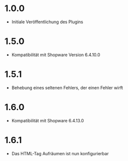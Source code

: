 # 1.0.0

- Initiale Veröffentlichung des Plugins

# 1.5.0

- Kompatibilität mit Shopware Version 6.4.10.0

# 1.5.1

- Behebung eines seltenen Fehlers, der einen Fehler wirft

# 1.6.0

- Kompatibilität mit Shopware 6.4.13.0

# 1.6.1

- Das HTML-Tag Aufräumen ist nun konfigurierbar

